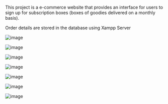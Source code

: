 This project is a e-commerce website that provides an interface for users to sign up for subscription boxes (boxes of goodies delivered on a monthly basis).

Order details are stored in the database using Xampp Server

![image](https://github.com/Anu2001-P/Subscription-Box-Website/assets/93719332/5a4b3e21-ba6d-473f-b47e-14aea9e2f3fe)

![image](https://github.com/Anu2001-P/Subscription-Box-Website/assets/93719332/9906375c-1990-4055-9da6-38039a49a4be)

![image](https://github.com/Anu2001-P/Subscription-Box-Website/assets/93719332/19caf6dc-6966-4452-9d61-03429b92c59f)

![image](https://github.com/Anu2001-P/Subscription-Box-Website/assets/93719332/d674ae7e-b0e5-4785-aa75-e2ec266ff78b)

![image](https://github.com/Anu2001-P/Subscription-Box-Website/assets/93719332/ce3a4c85-5dbd-43ef-a327-501f41803dbb)

![image](https://github.com/Anu2001-P/Subscription-Box-Website/assets/93719332/5c4648a4-d839-4b99-836e-5a7a3ead6ef8)

![image](https://github.com/Anu2001-P/Subscription-Box-Website/assets/93719332/c40de096-936a-446f-a8c0-a2102f5311d7)
